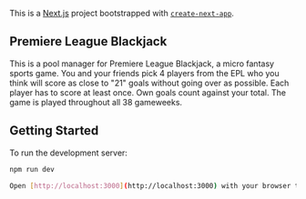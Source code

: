 This is a [Next.js](https://nextjs.org/) project bootstrapped with [`create-next-app`](https://github.com/vercel/next.js/tree/canary/packages/create-next-app).

## Premiere League Blackjack

This is a pool manager for Premiere League Blackjack, a micro fantasy sports game. You and your friends pick 4 players from the EPL who you think will score as close to "21" goals without going over as possible. Each player has to score at least once. Own goals count against your total. The game is played throughout all 38 gameweeks. 

## Getting Started

To run the development server:

```bash
npm run dev

Open [http://localhost:3000](http://localhost:3000) with your browser to see the result.
